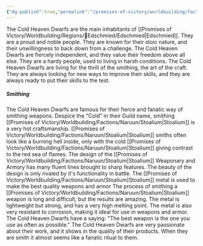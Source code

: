 ```yaml
---
{"dg-publish":true,"permalink":"/promises-of-victory/worldbuilding/factions/cold-heaven-dwarfs/cold-heaven-dwarfs/","title":"Cold Heaven Dwarfs","noteIcon":"Faction","created":"2023-01-25T02:26:53.883+01:00","updated":"2023-03-29T21:27:49.888+02:00"}
---
```



The Cold Heaven Dwarfs are the main inhabitants of [[Promises of Victory/Worldbuilding/Regions/🏰Edschmied/Edschmied\|Edschmied]]. They are a proud and noble people. They are known for their stoic nature, and their unwillingness to back down from a challenge.
The Cold Heaven Dwarfs are fiercely independent, and they value their freedom above all else. They are a hardy people, used to living in harsh conditions.
The Cold Heaven Dwarfs are living for the thrill of the smithing, the art of the craft.
They are always looking for new ways to improve their skills, and they are always ready to put their skills to the test.

##### Smithing
The Cold Heaven Dwarfs are famous for their fierce and fanatic way of smithing weapons. Despice the “Cold” in their Guild name, smithing [[Promises of Victory/Worldbuilding/Factions/Naruun/Stoalium\|Stoalium]] is a very hot craftsmanship. [[Promises of Victory/Worldbuilding/Factions/Naruun/Stoalium\|Stoalium]] smiths often look like a burning hell inside, only with the cold [[Promises of Victory/Worldbuilding/Factions/Naruun/Stoalium\|Stoalium]] giving contrast to the red sea of flames. The design of the [[Promises of Victory/Worldbuilding/Factions/Naruun/Stoalium\|Stoalium]] Weaponary and Armory has many fluent lines brought to sharp features.
The beauty of the design is only rivaled by it's functionality in battle. The [[Promises of Victory/Worldbuilding/Factions/Naruun/Stoalium\|Stoalium]] metal is used to make the best quality weapons and armor
The process of smithing a [[Promises of Victory/Worldbuilding/Factions/Naruun/Stoalium\|Stoalium]] weapon is long and difficult, but the results are amazing. The metal is lightweight but strong, and has a very high melting point.
The metal is also very resistant to corrosion, making it ideal for use in weapons and armor.
The Cold Heaven Dwarfs have a saying: "The best weapon is the one you use as often as possible."
The Cold Heaven Dwarfs are very passionate about their work, and it shows in the quality of their products. When they are smith it almost seems like a fanatic ritual to them. 
